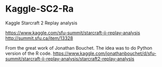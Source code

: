 # Kaggle-SC2-Ra
Kaggle Starcraft 2 Replay analysis

https://www.kaggle.com/sfu-summit/starcraft-ii-replay-analysis
http://summit.sfu.ca/item/13328

From the great work of Jonathan Bouchet.
The idea was to do Python version of the R code.
https://www.kaggle.com/jonathanbouchet/d/sfu-summit/starcraft-ii-replay-analysis/starcraft2-replay-analysis

